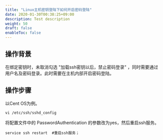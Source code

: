 ```yaml
---
title: "Linux主机密钥登陆下如何开启密码登陆"
date: 2020-01-30T00:38:25+09:00
description: Test description
weight: 50
draft: false
enableToc: false 
---
```


## 操作背景

在绑定密钥时，未取消勾选 "加载ssh密钥以后，禁止密码登录" ，同时需要通过用户名及密码登录。此时需要在主机内部开启密码登陆。

## 操作步骤

以Cent OS为例。

```shell
vi /etc/ssh/sshd_config
```

将配置文件中的 PasswordAuthentication 的参数改为yes，然后重启ssh服务。

```shell
service ssh restart  #重启ssh服务；
```

